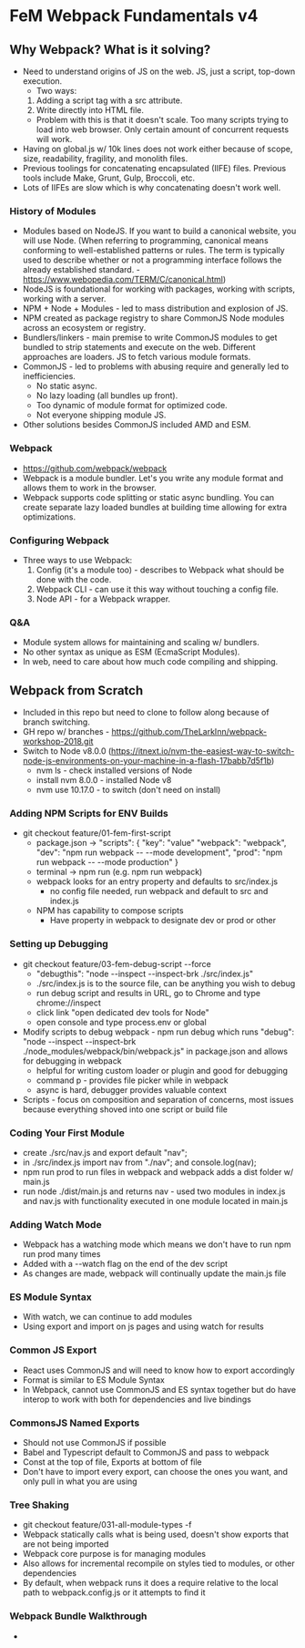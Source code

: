 # FeM Webpack Fundamentals v4

## Why Webpack? What is it solving?
- Need to understand origins of JS on the web. JS, just a script, top-down execution.
    - Two ways:
    1. Adding a script tag with a src attribute. <script src=""></script>
    2. Write directly into HTML file.
    * Problem with this is that it doesn't scale. Too many scripts trying to load into web browser. Only certain amount of concurrent requests will work.
- Having on global.js w/ 10k lines does not work either because of scope, size, readability, fragility, and monolith files.
- Previous toolings for concatenating encapsulated (IIFE) files. Previous tools include Make, Grunt, Gulp, Broccoli, etc.
- Lots of IIFEs are slow which is why concatenating doesn't work well.

### History of Modules
- Modules based on NodeJS. If you want to build a canonical website, you will use Node.
(When referring to programming, canonical means conforming to well-established patterns or rules. The term is typically used to describe whether or not a programming interface follows the already established standard. - https://www.webopedia.com/TERM/C/canonical.html)
- NodeJS is foundational for working with packages, working with scripts, working with a server.
- NPM + Node + Modules - led to mass distribution and explosion of JS.
- NPM created as package registry to share CommonJS Node modules across an ecosystem or registry.
- Bundlers/linkers - main premise to write CommonJS modules to get bundled to strip statements and execute on the web. Different approaches are loaders. JS to fetch various module formats.
- CommonJS - led to problems with abusing require and generally led to inefficiencies.
    - No static async.
    - No lazy loading (all bundles up front).
    - Too dynamic of module format for optimized code.
    - Not everyone shipping module JS.
- Other solutions besides CommonJS included AMD and ESM.

### Webpack
- https://github.com/webpack/webpack
- Webpack is a module bundler. Let's you write any module format and allows them to work in the browser.
- Webpack supports code splitting or static async bundling. You can create separate lazy loaded bundles at building time allowing for extra optimizations.

### Configuring Webpack
- Three ways to use Webpack:
    1. Config (it's a module too) - describes to Webpack what should be done with the code.
    2. Webpack CLI - can use it this way without touching a config file.
    3. Node API - for a Webpack wrapper. 

### Q&A
- Module system allows for maintaining and scaling w/ bundlers.
- No other syntax as unique as ESM (EcmaScript Modules).
- In web, need to care about how much code compiling and shipping.

## Webpack from Scratch
- Included in this repo but need to clone to follow along because of branch switching.
- GH repo w/ branches - https://github.com/TheLarkInn/webpack-workshop-2018.git
- Switch to Node v8.0.0 (https://itnext.io/nvm-the-easiest-way-to-switch-node-js-environments-on-your-machine-in-a-flash-17babb7d5f1b)
    - nvm ls - check installed versions of Node
    - install nvm 8.0.0 - installed Node v8
    - nvm use 10.17.0 - to switch (don't need on install)

### Adding NPM Scripts for ENV Builds
- git checkout feature/01-fem-first-script
    - package.json -> "scripts": { 
        "key": "value"
        "webpack": "webpack",
        "dev": "npm run webpack -- --mode development",
        "prod": "npm run webpack -- --mode production"
        } 
    - terminal -> npm run <name-of-that-script> (e.g. npm run webpack)
    - webpack looks for an entry property and defaults to src/index.js
        - no config file needed, run webpack and default to src and index.js
    - NPM has capability to compose scripts
        - Have property in webpack to designate dev or prod or other

### Setting up Debugging
- git checkout feature/03-fem-debug-script --force
    - "debugthis": "node --inspect --inspect-brk ./src/index.js"
    - ./src/index.js is to the source file, can be anything you wish to debug
    - run debug script and results in URL, go to Chrome and type chrome://inspect
    - click link "open dedicated dev tools for Node"
    - open console and type process.env or global
- Modify scripts to debug webpack - npm run debug which runs "debug": "node --inspect       --inspect-brk ./node_modules/webpack/bin/webpack.js" in package.json and allows for debugging in webpack
    - helpful for writing custom loader or plugin and good for debugging
    - command p - provides file picker while in webpack
    - async is hard, debugger provides valuable context
- Scripts - focus on composition and separation of concerns, most issues because everything shoved into one script or build file

### Coding Your First Module
- create ./src/nav.js and export default "nav";
- in ./src/index.js import nav from "./nav"; and console.log(nav);
- npm run prod to run files in webpack and webpack adds a dist folder w/ main.js
- run node ./dist/main.js and returns nav - used two modules in index.js and nav.js with functionality executed in one module located in main.js

### Adding Watch Mode
- Webpack has a watching mode which means we don't have to run npm run prod many times
- Added with a --watch flag on the end of the dev script
- As changes are made, webpack will continually update the main.js file

### ES Module Syntax
- With watch, we can continue to add modules
- Using export and import on js pages and using watch for results

### Common JS Export
- React uses CommonJS and will need to know how to export accordingly
- Format is similar to ES Module Syntax
- In Webpack, cannot use CommonJS and ES syntax together but do have interop to work with both for dependencies and live bindings

### CommonsJS Named Exports
- Should not use CommonJS if possible
- Babel and Typescript default to CommonJS and pass to webpack
- Const at the top of file, Exports at bottom of file
- Don't have to import every export, can choose the ones you want, and only pull in what you are using

### Tree Shaking
- git checkout feature/031-all-module-types -f
- Webpack statically calls what is being used, doesn't show exports that are not being imported
- Webpack core purpose is for managing modules
- Also allows for incremental recompile on styles tied to modules, or other dependencies
- By default, when webpack runs it does a require relative to the local path to webpack.config.js or it attempts to find it

### Webpack Bundle Walkthrough
- 